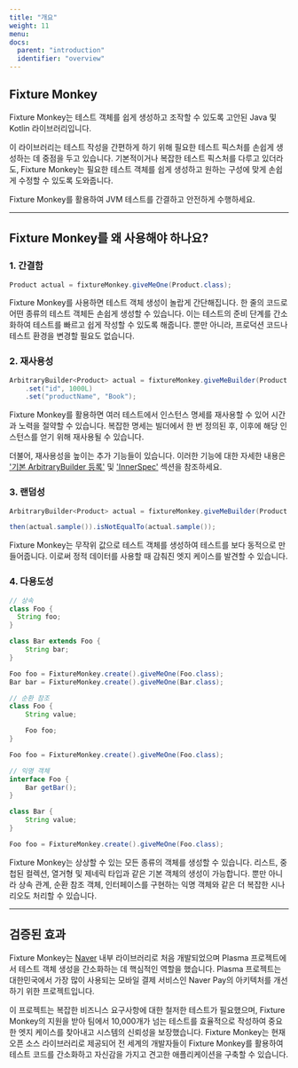 ```yaml
---
title: "개요"
weight: 11
menu:
docs:
  parent: "introduction"
  identifier: "overview"
---
```


## Fixture Monkey

Fixture Monkey는 테스트 객체를 쉽게 생성하고 조작할 수 있도록 고안된 Java 및 Kotlin 라이브러리입니다.

이 라이브러리는 테스트 작성을 간편하게 하기 위해 필요한 테스트 픽스처를 손쉽게 생성하는 데 중점을 두고 있습니다.
기본적이거나 복잡한 테스트 픽스처를 다루고 있더라도, Fixture Monkey는 필요한 테스트 객체를 쉽게 생성하고 원하는 구성에 맞게 손쉽게 수정할 수 있도록 도와줍니다.

Fixture Monkey를 활용하여 JVM 테스트를 간결하고 안전하게 수행하세요.

---------

## Fixture Monkey를 왜 사용해야 하나요?
### 1. 간결함
```java
Product actual = fixtureMonkey.giveMeOne(Product.class);
```
Fixture Monkey를 사용하면 테스트 객체 생성이 놀랍게 간단해집니다. 한 줄의 코드로 어떤 종류의 테스트 객체든 손쉽게 생성할 수 있습니다.
이는 테스트의 준비 단계를 간소화하여 테스트를 빠르고 쉽게 작성할 수 있도록 해줍니다. 뿐만 아니라, 프로덕션 코드나 테스트 환경을 변경할 필요도 없습니다.

### 2. 재사용성
```java
ArbitraryBuilder<Product> actual = fixtureMonkey.giveMeBuilder(Product.class)
    .set("id", 1000L)
    .set("productName", "Book");
```
Fixture Monkey를 활용하면 여러 테스트에서 인스턴스 명세를 재사용할 수 있어 시간과 노력을 절약할 수 있습니다.
복잡한 명세는 빌더에서 한 번 정의된 후, 이후에 해당 인스턴스를 얻기 위해 재사용될 수 있습니다.

더불어, 재사용성을 높이는 추가 기능들이 있습니다. 이러한 기능에 대한 자세한 내용은 ['기본 ArbitraryBuilder 등록'](../..//fixture-monkey-options/customization-options/#register-a-default-arbitrarybuilder-for-a-given-type) 및 ['InnerSpec'](../..//customizing-objects/innerspec/) 섹션을 참조하세요.

### 3. 랜덤성
```java
ArbitraryBuilder<Product> actual = fixtureMonkey.giveMeBuilder(Product.class);

then(actual.sample()).isNotEqualTo(actual.sample());
```
Fixture Monkey는 무작위 값으로 테스트 객체를 생성하여 테스트를 보다 동적으로 만들어줍니다.
이로써 정적 데이터를 사용할 때 감춰진 엣지 케이스를 발견할 수 있습니다.

### 4. 다용도성
```java
// 상속
class Foo {
  String foo;
}

class Bar extends Foo {
    String bar;
}

Foo foo = FixtureMonkey.create().giveMeOne(Foo.class);
Bar bar = FixtureMonkey.create().giveMeOne(Bar.class);

// 순환 참조
class Foo {
    String value;

    Foo foo;
}

Foo foo = FixtureMonkey.create().giveMeOne(Foo.class);

// 익명 객체
interface Foo {
    Bar getBar();
}

class Bar {
    String value;
}

Foo foo = FixtureMonkey.create().giveMeOne(Foo.class);
```

Fixture Monkey는 상상할 수 있는 모든 종류의 객체를 생성할 수 있습니다. 리스트, 중첩된 컬렉션, 열거형 및 제네릭 타입과 같은 기본 객체의 생성이 가능합니다.
뿐만 아니라 상속 관계, 순환 참조 객체, 인터페이스를 구현하는 익명 객체와 같은 더 복잡한 시나리오도 처리할 수 있습니다.

---------

## 검증된 효과
Fixture Monkey는 [Naver](https://www.navercorp.com/) 내부 라이브러리로 처음 개발되었으며 Plasma 프로젝트에서 테스트 객체 생성을 간소화하는 데 핵심적인 역할을 했습니다.
Plasma 프로젝트는 대한민국에서 가장 많이 사용되는 모바일 결제 서비스인 Naver Pay의 아키텍처를 개선하기 위한 프로젝트입니다.

이 프로젝트는 복잡한 비즈니스 요구사항에 대한 철저한 테스트가 필요했으며, Fixture Monkey의 지원을 받아 팀에서 10,000개가 넘는 테스트를 효율적으로 작성하여 중요한 엣지 케이스를 찾아내고 시스템의 신뢰성을 보장했습니다.
Fixture Monkey는 현재 오픈 소스 라이브러리로 제공되어 전 세계의 개발자들이 Fixture Monkey를 활용하여 테스트 코드를 간소화하고 자신감을 가지고 견고한 애플리케이션을 구축할 수 있습니다.

